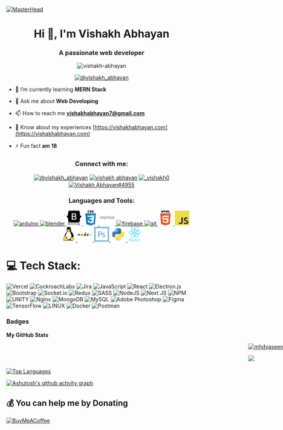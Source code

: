 [![MasterHead](https://media0.giphy.com/headers/dhunten/0DvIY8fAjBSg.gif)](https:vishakh_abhayan.io)
<h1 align="center">Hi 👋, I'm Vishakh Abhayan</h1>
<h3 align="center">A passionate web developer</h3>
<!-- <img align="right" width="400" alt="coding..." src="https://camo.githubusercontent.com/abb0a7a6197ffbe011c0705b0fff8c494e9c4c58913db99fe951ec7ca0eb97f5/68747470733a2f2f63646e612e61727473746174696f6e2e636f6d2f702f6173736574732f696d616765732f696d616765732f3032382f3130322f3035382f6f726967696e616c2f706978656c2d6a6566662d6d61747269782d732e6769663f31353933343837323633"> -->

<p align="center"> <img src="https://komarev.com/ghpvc/?username=vishakh-abhayan&label=Profile%20views&color=0e75b6&style=flat" alt="vishakh-abhayan" /> </p>

<p align="center"> <a href="https://twitter.com/@vishakh_abhayan" target="blank"><img src="https://img.shields.io/twitter/follow/@vishakh_abhayan?logo=twitter&style=for-the-badge" alt="@vishakh_abhayan" /></a> </p>

- 🌱 I’m currently learning **MERN Stack**

- 💬 Ask me about **Web Developing**

- 📫 How to reach me **vishakhabhayan7@gmail.com**

- 📄 Know about my experiences [https://vishakhabhayan.com](https://vishakhabhayan.com)

- ⚡ Fun fact **am 18**


<h3 align="center">Connect with me:</h3>
<p align="center">
<a href="https://twitter.com/@vishakh_abhayan" target="blank"><img align="center" src="https://raw.githubusercontent.com/rahuldkjain/github-profile-readme-generator/master/src/images/icons/Social/twitter.svg" alt="@vishakh_abhayan" height="30" width="40" /></a>
<a href="https://linkedin.com/in/vishakh abhayan" target="blank"><img align="center" src="https://raw.githubusercontent.com/rahuldkjain/github-profile-readme-generator/master/src/images/icons/Social/linked-in-alt.svg" alt="vishakh abhayan" height="30" width="40" /></a>
<a href="https://instagram.com/_vishakh0" target="blank"><img align="center" src="https://raw.githubusercontent.com/rahuldkjain/github-profile-readme-generator/master/src/images/icons/Social/instagram.svg" alt="_vishakh0" height="30" width="40" /></a>
<a href="https://discord.gg/Vishakh Abhayan#4955" target="blank"><img align="center" src="https://raw.githubusercontent.com/rahuldkjain/github-profile-readme-generator/master/src/images/icons/Social/discord.svg" alt="Vishakh Abhayan#4955" height="30" width="40" /></a>
</p>

<h3 align="center">Languages and Tools:</h3>
<p  align="center"> <a href="https://www.arduino.cc/" target="_blank" rel="noreferrer"> <img src="https://cdn.worldvectorlogo.com/logos/arduino-1.svg" alt="arduino" width="40" height="40"/> </a> <a href="https://www.blender.org/" target="_blank" rel="noreferrer"> <img src="https://download.blender.org/branding/community/blender_community_badge_white.svg" alt="blender" width="40" height="40"/> </a> <a href="https://getbootstrap.com" target="_blank" rel="noreferrer"> <img src="https://raw.githubusercontent.com/devicons/devicon/master/icons/bootstrap/bootstrap-plain-wordmark.svg" alt="bootstrap" width="40" height="40"/> </a> <a href="https://www.w3schools.com/css/" target="_blank" rel="noreferrer"> <img src="https://raw.githubusercontent.com/devicons/devicon/master/icons/css3/css3-original-wordmark.svg" alt="css3" width="40" height="40"/> </a> <a href="https://expressjs.com" target="_blank" rel="noreferrer"> <img src="https://raw.githubusercontent.com/devicons/devicon/master/icons/express/express-original-wordmark.svg" alt="express" width="40" height="40"/> </a> <a href="https://firebase.google.com/" target="_blank" rel="noreferrer"> <img src="https://www.vectorlogo.zone/logos/firebase/firebase-icon.svg" alt="firebase" width="40" height="40"/> </a> <a href="https://git-scm.com/" target="_blank" rel="noreferrer"> <img src="https://www.vectorlogo.zone/logos/git-scm/git-scm-icon.svg" alt="git" width="40" height="40"/> </a> <a href="https://www.w3.org/html/" target="_blank" rel="noreferrer"> <img src="https://raw.githubusercontent.com/devicons/devicon/master/icons/html5/html5-original-wordmark.svg" alt="html5" width="40" height="40"/> </a> <a href="https://developer.mozilla.org/en-US/docs/Web/JavaScript" target="_blank" rel="noreferrer"> <img src="https://raw.githubusercontent.com/devicons/devicon/master/icons/javascript/javascript-original.svg" alt="javascript" width="40" height="40"/> </a> <a href="https://www.linux.org/" target="_blank" rel="noreferrer"> <img src="https://raw.githubusercontent.com/devicons/devicon/master/icons/linux/linux-original.svg" alt="linux" width="40" height="40"/> </a> <a href="https://nodejs.org" target="_blank" rel="noreferrer"> <img src="https://raw.githubusercontent.com/devicons/devicon/master/icons/nodejs/nodejs-original-wordmark.svg" alt="nodejs" width="40" height="40"/> </a> <a href="https://www.photoshop.com/en" target="_blank" rel="noreferrer"> <img src="https://raw.githubusercontent.com/devicons/devicon/master/icons/photoshop/photoshop-line.svg" alt="photoshop" width="40" height="40"/> </a> <a href="https://www.python.org" target="_blank" rel="noreferrer"> <img src="https://raw.githubusercontent.com/devicons/devicon/master/icons/python/python-original.svg" alt="python" width="40" height="40"/> </a> <a href="https://reactjs.org/" target="_blank" rel="noreferrer"> <img src="https://raw.githubusercontent.com/devicons/devicon/master/icons/react/react-original-wordmark.svg" alt="react" width="40" height="40"/> </a> </p>

# 💻 Tech Stack:
![Vercel](https://img.shields.io/badge/vercel-%23000000.svg?style=for-the-badge&logo=vercel&logoColor=white) ![CockroachLabs](https://img.shields.io/badge/Cockroach%20Labs-6933FF?style=for-the-badge&logo=Cockroach%20Labs&logoColor=white) ![Jira](https://img.shields.io/badge/jira-%230A0FFF.svg?style=for-the-badge&logo=jira&logoColor=white) ![JavaScript](https://img.shields.io/badge/javascript-%23323330.svg?style=for-the-badge&logo=javascript&logoColor=%23F7DF1E) ![React](https://img.shields.io/badge/react-%2320232a.svg?style=for-the-badge&logo=react&logoColor=%2361DAFB) ![Electron.js](https://img.shields.io/badge/Electron-191970?style=for-the-badge&logo=Electron&logoColor=white) ![Bootstrap](https://img.shields.io/badge/bootstrap-%23563D7C.svg?style=for-the-badge&logo=bootstrap&logoColor=white) ![Socket.io](https://img.shields.io/badge/Socket.io-black?style=for-the-badge&logo=socket.io&badgeColor=010101) ![Redux](https://img.shields.io/badge/redux-%23593d88.svg?style=for-the-badge&logo=redux&logoColor=white) ![SASS](https://img.shields.io/badge/SASS-hotpink.svg?style=for-the-badge&logo=SASS&logoColor=white) ![NodeJS](https://img.shields.io/badge/node.js-6DA55F?style=for-the-badge&logo=node.js&logoColor=white) ![Next JS](https://img.shields.io/badge/Next-black?style=for-the-badge&logo=next.js&logoColor=white) ![NPM](https://img.shields.io/badge/NPM-%23000000.svg?style=for-the-badge&logo=npm&logoColor=white) ![UNITY](https://img.shields.io/badge/Unity-%2320232a.svg?style=for-the-badge&logo=unity&logoColor=white) ![Nginx](https://img.shields.io/badge/nginx-%23009639.svg?style=for-the-badge&logo=nginx&logoColor=white) ![MongoDB](https://img.shields.io/badge/MongoDB-%234ea94b.svg?style=for-the-badge&logo=mongodb&logoColor=white) ![MySQL](https://img.shields.io/badge/mysql-%2300f.svg?style=for-the-badge&logo=mysql&logoColor=white) ![Adobe Photoshop](https://img.shields.io/badge/adobephotoshop-%2331A8FF.svg?style=for-the-badge&logo=adobephotoshop&logoColor=white) 	![Figma](https://img.shields.io/badge/figma-%23F24E1E.svg?style=for-the-badge&logo=figma&logoColor=white) ![TensorFlow](https://img.shields.io/badge/TensorFlow-%23FF6F00.svg?style=for-the-badge&logo=TensorFlow&logoColor=white) ![LINUX](https://img.shields.io/badge/Linux-FCC624?style=for-the-badge&logo=linux&logoColor=black) ![Docker](https://img.shields.io/badge/docker-%230db7ed.svg?style=for-the-badge&logo=docker&logoColor=white) ![Postman](https://img.shields.io/badge/Postman-FF6C37?style=for-the-badge&logo=postman&logoColor=white)

### Badges

<b>My GitHub Stats</b>



<a style="margin: 40rem" href="https://github.com/vishakh-abhayan"><img src="https://github-readme-stats.vercel.app/api?username=vishakh-abhayan&show_icons=true&hide=&count_private=true&title_color=e2fdff&text_color=bfd7ff&icon_color=00FFFF&bg_color=5465ff&hide_border=true&show_icons=true" alt="mhdyaseen8841's GitHub stats" /></a>

<a style="margin: 40rem" href="https://github.com/vishakh-abhayan"><img src="https://github-readme-streak-stats.herokuapp.com/?user=vishakh-abhayan&stroke=ffffff&background=5465ff&ring=e2fdff&fire=14FE64&currStreakNum=e2fdff&currStreakLabel=e2fdff&sideNums=e2fdff&sideLabels=bfd7ff&dates=bfd7ff&hide_border=true" /></a>


<a style="text-aling:center" href="https://github.com/vishakh-abhayan" align="left"><img align="center" src="https://github-readme-stats.vercel.app/api/top-langs/?username=vishakh-abhayan&langs_count=10&title_color=e2fdff&text_color=ffffff&icon_color=00FFFF&bg_color=5465ff&hide_border=true&locale=en&custom_title=Top%20%Languages&hide=CSS,HTML" alt="Top Languages" /></a>



  
[![Ashutosh's github activity graph](https://github-readme-activity-graph.cyclic.app/graph?username=vishakh-abhayan&&bg_color=5465ff&color=e2fdff&line=14FE64&point=ffffff&area=true&hide_border=true)](https://github.com/ashutosh00710/github-readme-activity-graph)




  ## 💰 You can help me by Donating
  [![BuyMeACoffee](https://img.shields.io/badge/Buy%20Me%20a%20Coffee-5465ff?style=for-the-badge&logo=buy-me-a-coffee&logoColor=black)](https://buymeacoffee.com/https://www.buymeacoffee.com/Vishakha7) 

